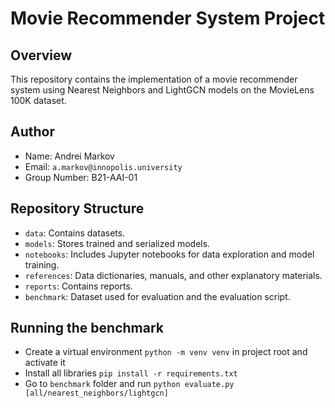 # Movie Recommender System Project

## Overview

This repository contains the implementation of a movie recommender system using Nearest Neighbors and LightGCN models on the MovieLens 100K dataset.

## Author

- Name: Andrei Markov
- Email: `a.markov@innopolis.university`
- Group Number: B21-AAI-01

## Repository Structure

- `data`: Contains datasets.
- `models`: Stores trained and serialized models.
- `notebooks`: Includes Jupyter notebooks for data exploration and model training.
- `references`: Data dictionaries, manuals, and other explanatory materials.
- `reports`: Contains reports.
- `benchmark`: Dataset used for evaluation and the evaluation script.

## Running the benchmark

- Create a virtual environment `python -m venv venv` in project root and activate it
- Install all libraries `pip install -r requirements.txt`
- Go to `benchmark` folder and run `python evaluate.py [all/nearest_neighbors/lightgcn]`
